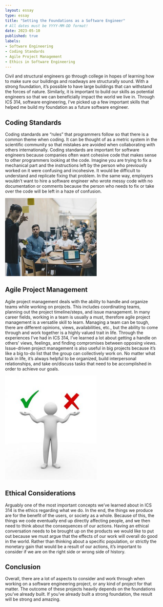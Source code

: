 ```yaml
---
layout: essay
type: essay
title: "Setting the Foundations as a Software Engineer"
# All dates must be YYYY-MM-DD format!
date: 2023-05-10
published: true
labels:
- Software Engineering
- Coding Standards
- Agile Project Management
- Ethics in Software Engineering
---
```


Civil and structural engineers go through college in hopes of learning how to make sure our buildings and roadways are structurally sound. With a strong foundation, it’s possible to have large buildings that can withstand the forces of nature. Similarly, it is important to build our skills as potential engineers so that we can beneficially impact the world we live in. Through ICS 314, software engineering, I’ve picked up a few important skills that helped me build my foundation as a future software engineer.

## Coding Standards
Coding standards are “rules” that programmers follow so that there is a common theme when coding. It can be thought of as a metric system in the scientific community so that mistakes are avoided when collaborating with others internationally. Coding standards are important for software engineers because companies often want cohesive code that makes sense to other programmers looking at the code. Imagine you are trying to fix a mechanical part and the instructions left by the person who previously worked on it were confusing and incohesive. It would be difficult to understand and replicate fixing that problem. In the same way, employers wouldn’t want to hire a software engineer who wrote messy code with no documentation or comments because the person who needs to fix or take over the code will be left in a haze of confusion.

<img width="300px"
class="rounded float-start pe-4"
src="../img/softwareEngineering/projectManagement.jpeg" >
## Agile Project Management
Agile project management deals with the ability to handle and organize teams while working on projects. This includes coordinating teams, planning out the project timeline/steps, and issue management. In many career fields, working in a team is usually a must, therefore agile project management is a versatile skill to learn. Managing a team can be tough, there are different opinions, views, availabilities, etc., but the ability to come through and work together is a highly valued trait in life. Through the experiences I’ve had in ICS 314, I’ve learned a lot about getting a handle on others' views, feelings, and finding compromises between opposing views. Issue-driven project management is also useful in big projects because it’s like a big to-do list that the group can collectively work on. No matter what task in life, it’s always helpful to be organized, build interpersonal relationships, and take on/discuss tasks that need to be accomplished in order to achieve our goals.


<img width="300px"
class="rounded float-start pe-4"
src="../img/softwareEngineering/ethics.jpeg" >
## Ethical Considerations
Arguably one of the most important concepts we’ve learned about in ICS 314 is the ethics regarding what we do. In the end, the things we produce are for the benefit of the users, or society as a whole. Because of this, the things we code eventually end up directly affecting people, and we then need to think about the consequences of our actions. Having an ethical conversation needs to be brought up on the products we would like to put out because we must argue that the effects of our work will overall do good in the world. Rather than thinking about a specific population, or strictly the monetary gain that would be a result of our actions, it’s important to consider if we are on the right side or wrong side of history.

## Conclusion
Overall, there are a lot of aspects to consider and work through when working on a software engineering project, or any kind of project for that matter. The outcome of these projects heavily depends on the foundations you’ve already built. If you’ve already built a strong foundation, the result will be strong and amazing.
